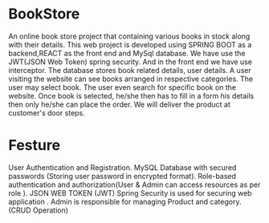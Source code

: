 # BookStore
An online book store project that containing various books in stock along with their details. 
This web project is developed using SPRING BOOT as a backend,REACT as the front end and MySql database.
We have use the JWT(JSON Web Token) spring security.
And in the front end we have use interceptor.
The database stores book related details, user details.
A user visiting the website can see books arranged in respective categories. 
The user may select book.
The user even search for specific book on the website.
Once book is selected, he/she then has to fill in a form his details then only he/she can place the order.
We will deliver the product at customer's door steps.

# Festure
User Authentication and Registration.
MySQL Database with secured passwords (Storing user password in encrypted format).
Role-based authentication and authorization(User & Admin can access resources as per role ).
JSON WEB TOKEN (JWT) Spring Security is used for securing web application .
Admin is responsible for managing Product and category.(CRUD Operation)
